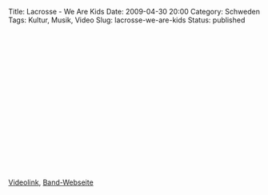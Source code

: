 Title: Lacrosse - We Are Kids
Date: 2009-04-30 20:00
Category: Schweden
Tags: Kultur, Musik, Video
Slug: lacrosse-we-are-kids
Status: published

<p>
<object width="498" height="280">
<param name="allowfullscreen" value="true"></param><param name="allowscriptaccess" value="always"></param><param name="movie" value="http://vimeo.com/moogaloop.swf?clip_id=4032860&amp;server=vimeo.com&amp;show_title=1&amp;show_byline=1&amp;show_portrait=0&amp;color=&amp;fullscreen=1"></param>
<embed src="http://vimeo.com/moogaloop.swf?clip_id=4032860&amp;server=vimeo.com&amp;show_title=1&amp;show_byline=1&amp;show_portrait=0&amp;color=&amp;fullscreen=1" type="application/x-shockwave-flash" allowfullscreen="true" allowscriptaccess="always" width="498" height="280">
</embed>
</object>
  
[Videolink](http://vimeo.com/4032860),
[Band-Webseite](http://www.lacrosse.nu/)
</p>

